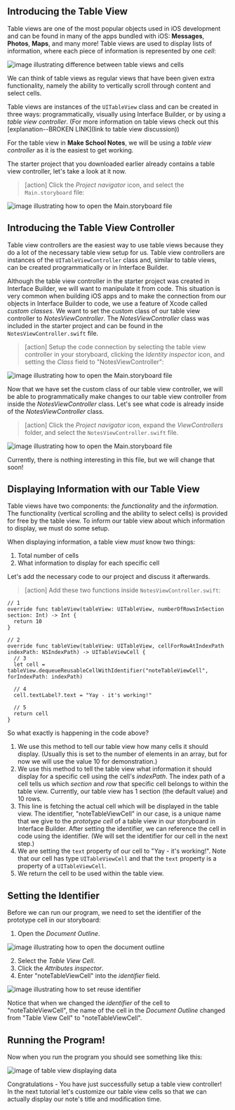 ## Introducing the Table View

Table views are one of the most popular objects used in iOS development and can be found in many of the apps bundled with iOS: **Messages**, **Photos**, **Maps**, and many more! Table views are used to display lists of information, where each piece of information is represented by one *cell*:

![image illustrating difference between table views and cells](./images/tableview-vs-cell.png)

We can think of table views as regular views that have been given extra functionality, namely the ability to vertically scroll through content and select cells.

Table views are instances of the `UITableView` class and can be created in three ways: programmatically, visually using Interface Builder, or by using a *table view controller*. (For more information on table views check out this [explanation--BROKEN LINK](link to table view discussion))

For the table view in **Make School Notes**, we will be using a *table view controller* as it is the easiest to get working.

The starter project that you downloaded earlier already contains a table view controller, let's take a look at it now.

> [action]
Click the *Project navigator* icon, and select the `Main.storyboard` file:
>
![image illustrating how to open the Main.storyboard file](./images/open-main-storyboard.png)

## Introducing the Table View Controller

Table view controllers are the easiest way to use table views because they do a lot of the necessary table view setup for us. Table view controllers are instances of the `UITableViewController` class and, similar to table views, can be created programmatically or in Interface Builder.

Although the table view controller in the starter project was created in Interface Builder, we will want to manipulate it from code. This situation is very common when building iOS apps and to make the connection from our objects in Interface Builder to code, we use a feature of Xcode called *custom classes*. We want to set the custom class of our table view controller to *NotesViewController*. The *NotesViewController*  class was included in the starter project and can be found in the `NotesViewController.swift` file.

> [action]
Setup the code connection by selecting the table view controller in your storyboard, clicking the *Identity inspector* icon, and setting the *Class* field to "NotesViewController":
>
![image illustrating how to open the Main.storyboard file](./images/code-connection.png)

Now that we have set the custom class of our table view controller, we will be able to programmatically make changes to our table view controller from inside the *NotesViewController* class. Let's see what code is already inside of the *NotesViewController* class.

> [action]
Click the *Project navigator* icon, expand the *ViewControllers* folder, and select the `NotesViewController.swift` file.
>
![image illustrating how to open the Main.storyboard file](./images/notesViewController.png)

Currently, there is nothing interesting in this file, but we will change that soon!

## Displaying Information with our Table View

Table views have two components: the *functionality* and the *information*. The functionality (vertical scrolling and the ability to select cells) is provided for free by the table view. To inform our table view about which information to display, we must do some setup.

When displaying information, a table view *must* know two things:

1. Total number of cells
2. What information to display for each specific cell

Let's add the necessary code to our project and discuss it afterwards.

> [action]
Add these two functions inside `NotesViewController.swift`:
>
    // 1
    override func tableView(tableView: UITableView, numberOfRowsInSection section: Int) -> Int {
      return 10
    }
>   
    // 2
    override func tableView(tableView: UITableView, cellForRowAtIndexPath indexPath: NSIndexPath) -> UITableViewCell {
      // 3
      let cell = tableView.dequeueReusableCellWithIdentifier("noteTableViewCell", forIndexPath: indexPath)
>   
      // 4
      cell.textLabel?.text = "Yay - it's working!"
>
      // 5
      return cell
    }

So what exactly is happening in the code above?

1. We use this method to tell our table view how many cells it should display. (Usually this is set to the number of elements in an array, but for now we will use the value 10 for demonstration.)
2. We use this method to tell the table view what information it should display for a specific cell using the cell's *indexPath*. The index path of a cell tells us which *section* and *row* that specific cell belongs to within the table view. Currently, our table view has 1 section (the default value) and 10 rows.
3. This line is fetching the actual cell which will be displayed in the table view. The identifier, "noteTableViewCell" in our case, is a unique name that we give to the *prototype cell* of a table view in our storyboard in Interface Builder. After setting the identifier, we can reference the cell in code using the identifier. (We will set the identifier for our cell in the next step.)
4. We are setting the `text` property of our cell to "Yay - it's working!". Note that our cell has type `UITableViewCell` and that the `text` property is a property of a `UITableViewCell`.
5. We return the cell to be used within the table view.

## Setting the Identifier

Before we can run our program, we need to set the identifier of the prototype cell in our storyboard:

1. Open the *Document Outline*.

  ![image illustrating how to open the document outline](./images/document-outline.png)

2. Select the *Table View Cell*.
3. Click the *Attributes inspector*.
4. Enter "noteTableViewCell" into the *identifier* field.

  ![image illustrating how to set reuse identifier](./images/reuse-identifier.png)

Notice that when we changed the *identifier* of the cell to "noteTableViewCell", the name of the cell in the *Document Outline* changed from "Table View Cell" to "noteTableViewCell".

## Running the Program!

Now when you run the program you should see something like this:

![image of table view displaying data](./images/table-view-with-data.png)

Congratulations - You have just successfully setup a table view controller! In the next tutorial let's customize our table view cells so that we can actually display our note's title and modification time.
